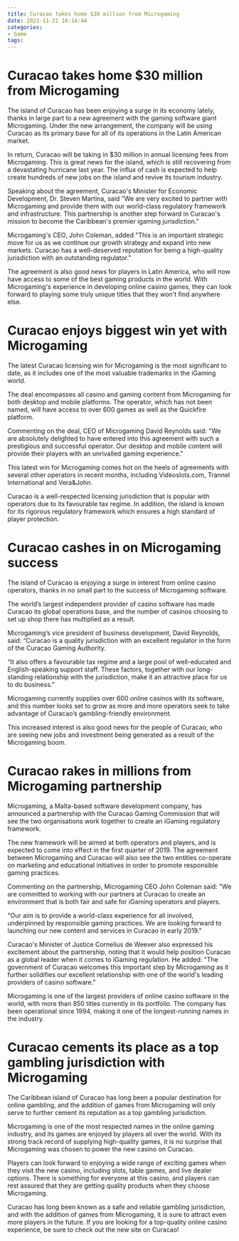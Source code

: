 ```yaml
---
title: Curacao takes home $30 million from Microgaming
date: 2022-11-21 16:14:44
categories:
- Game
tags:
---
```



#  Curacao takes home $30 million from Microgaming

The island of Curacao has been enjoying a surge in its economy lately, thanks in large part to a new agreement with the gaming software giant Microgaming. Under the new arrangement, the company will be using Curacao as its primary base for all of its operations in the Latin American market.

In return, Curacao will be taking in $30 million in annual licensing fees from Microgaming. This is great news for the island, which is still recovering from a devastating hurricane last year. The influx of cash is expected to help create hundreds of new jobs on the island and revive its tourism industry.

Speaking about the agreement, Curacao's Minister for Economic Development, Dr. Steven Martina, said "We are very excited to partner with Microgaming and provide them with our world-class regulatory framework and infrastructure. This partnership is another step forward in Curacao's mission to become the Caribbean's premier igaming jurisdiction."

Microgaming's CEO, John Coleman, added "This is an important strategic move for us as we continue our growth strategy and expand into new markets. Curacao has a well-deserved reputation for being a high-quality jurisdiction with an outstanding regulator."

The agreement is also good news for players in Latin America, who will now have access to some of the best gaming products in the world. With Microgaming's experience in developing online casino games, they can look forward to playing some truly unique titles that they won't find anywhere else.

#  Curacao enjoys biggest win yet with Microgaming

The latest Curacao licensing win for Microgaming is the most significant to date, as it includes one of the most valuable trademarks in the iGaming world.

The deal encompasses all casino and gaming content from Microgaming for both desktop and mobile platforms. The operator, which has not been named, will have access to over 600 games as well as the Quickfire platform.

Commenting on the deal, CEO of Microgaming David Reynolds said: "We are absolutely delighted to have entered into this agreement with such a prestigious and successful operator. Our desktop and mobile content will provide their players with an unrivalled gaming experience."

This latest win for Microgaming comes hot on the heels of agreements with several other operators in recent months, including Videoslots.com, Trannel International and Vera&John.

Curacao is a well-respected licensing jurisdiction that is popular with operators due to its favourable tax regime. In addition, the island is known for its rigorous regulatory framework which ensures a high standard of player protection.

#  Curacao cashes in on Microgaming success

The island of Curacao is enjoying a surge in interest from online casino operators, thanks in no small part to the success of Microgaming software.

The world’s largest independent provider of casino software has made Curacao its global operations base, and the number of casinos choosing to set up shop there has multiplied as a result.

Microgaming’s vice president of business development, David Reynolds, said: “Curacao is a quality jurisdiction with an excellent regulator in the form of the Curacao Gaming Authority.

“It also offers a favourable tax regime and a large pool of well-educated and English-speaking support staff. These factors, together with our long-standing relationship with the jurisdiction, make it an attractive place for us to do business.”

Microgaming currently supplies over 600 online casinos with its software, and this number looks set to grow as more and more operators seek to take advantage of Curacao’s gambling-friendly environment.

This increased interest is also good news for the people of Curacao, who are seeing new jobs and investment being generated as a result of the Microgaming boom.

#  Curacao rakes in millions from Microgaming partnership

Microgaming, a Malta-based software development company, has announced a partnership with the Curacao Gaming Commission that will see the two organisations work together to create an iGaming regulatory framework.

The new framework will be aimed at both operators and players, and is expected to come into effect in the first quarter of 2019. The agreement between Microgaming and Curacao will also see the two entities co-operate on marketing and educational initiatives in order to promote responsible gaming practices.

Commenting on the partnership, Microgaming CEO John Coleman said: "We are committed to working with our partners at Curacao to create an environment that is both fair and safe for iGaming operators and players.

"Our aim is to provide a world-class experience for all involved, underpinned by responsible gaming practices. We are looking forward to launching our new content and services in Curacao in early 2019."

Curacao's Minister of Justice Cornelius de Weever also expressed his excitement about the partnership, noting that it would help position Curacao as a global leader when it comes to iGaming regulation. He added: "The government of Curacao welcomes this important step by Microgaming as it further solidifies our excellent relationship with one of the world's leading providers of casino software."

Microgaming is one of the largest providers of online casino software in the world, with more than 850 titles currently in its portfolio. The company has been operational since 1994, making it one of the longest-running names in the industry.

#  Curacao cements its place as a top gambling jurisdiction with Microgaming

The Caribbean island of Curacao has long been a popular destination for online gambling, and the addition of games from Microgaming will only serve to further cement its reputation as a top gambling jurisdiction.

Microgaming is one of the most respected names in the online gaming industry, and its games are enjoyed by players all over the world. With its strong track record of supplying high-quality games, it is no surprise that Microgaming was chosen to power the new casino on Curacao.

Players can look forward to enjoying a wide range of exciting games when they visit the new casino, including slots, table games, and live dealer options. There is something for everyone at this casino, and players can rest assured that they are getting quality products when they choose Microgaming.

Curacao has long been known as a safe and reliable gambling jurisdiction, and with the addition of games from Microgaming, it is sure to attract even more players in the future. If you are looking for a top-quality online casino experience, be sure to check out the new site on Curacao!